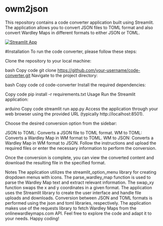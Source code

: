 # owm2json
This repository contains a code converter application built using Streamlit. The application allows you to convert JSON files to TOML format and also convert Wardley Maps in different formats to either JSON or TOML.

[![Streamlit App](https://static.streamlit.io/badges/streamlit_badge_black_white.svg)](https://wm2json.streamlit.app/)

#Installation
To run the code converter, please follow these steps:

Clone the repository to your local machine:

bash
Copy code
git clone https://github.com/your-username/code-converter.git
Navigate to the project directory:

bash
Copy code
cd code-converter
Install the required dependencies:

Copy code
pip install -r requirements.txt
Usage
Run the Streamlit application:

arduino
Copy code
streamlit run app.py
Access the application through your web browser using the provided URL (typically http://localhost:8501).

Choose the desired conversion option from the sidebar:

JSON to TOML: Converts a JSON file to TOML format.
WM to TOML: Converts a Wardley Map in WM format to TOML.
WM to JSON: Converts a Wardley Map in WM format to JSON.
Follow the instructions and upload the required files or enter the necessary information to perform the conversion.

Once the conversion is complete, you can view the converted content and download the resulting file in the specified format.

Notes
The application utilizes the streamlit_option_menu library for creating dropdown menus with icons.
The parse_wardley_map function is used to parse the Wardley Map text and extract relevant information.
The swap_xy function swaps the x and y coordinates in a given format.
The application uses the Streamlit library to create the user interface and handle file uploads and downloads.
Conversion between JSON and TOML formats is performed using the json and toml libraries, respectively.
The application makes use of the requests library to fetch Wardley Maps from the onlinewardleymaps.com API.
Feel free to explore the code and adapt it to your needs. Happy coding!
